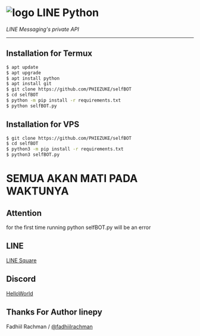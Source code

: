 # ![logo](LINE-sm.png) LINE Python

*LINE Messaging's private API*

----

## Installation for Termux

```sh
$ apt update
$ apt upgrade
$ apt install python
$ apt install git
$ git clone https://github.com/PHIEZUKE/selfBOT
$ cd selfBOT
$ python -m pip install -r requirements.txt
$ python selfBOT.py
```

## Installation for VPS

```sh
$ git clone https://github.com/PHIEZUKE/selfBOT
$ cd selfBOT
$ python3 -m pip install -r requirements.txt
$ python3 selfBOT.py
```
# SEMUA AKAN MATI PADA WAKTUNYA
## Attention

for the first time running python selfBOT.py will be an error

## LINE
[LINE Square](https://line.me/ti/g2/OPHPUEI1EI)

## Discord
[HelloWorld](https://discord.gg/5jqbutB)

## Thanks For Author linepy
Fadhiil Rachman / [@fadhiilrachman](https://www.instagram.com/)
